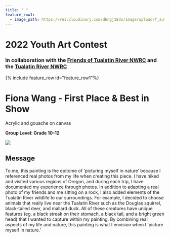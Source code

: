 ```yaml
---
title: " "
feature_row1:
  - image_path: https://res.cloudinary.com/dhngj18do/image/upload/f_auto,q_auto/v1/images/artcontest/ribbon_best
---
```


# 2022 Youth Art Contest

### In collaboration with the [Friends of Tualatin River NWRC](https://fotr.wildapricot.org/) and the [Tualatin River NWRC](https://www.fws.gov/refuge/Tualatin_River/)

{% include feature_row id="feature_row1"%}

# Fiona Wang - First Place & Best in Show  
Acrylic and gouache on canvas  

**Group Level: Grade 10-12**  

![](https://res.cloudinary.com/dhngj18do/image/upload/f_auto,q_auto/v1/images/artcontest/2022_grp1_1st_large)

## Message

To me, this painting is the epitome of ‘picturing myself in nature’ because I referenced real photos from my life when creating this piece. I have hiked and visited various regions of Oregon, and during each trip, I have documented my experience through photos. In addition to adapting a real photo of my friends and me sitting on a rock, I also added elements of the Tualatin River wildlife to our surroundings. For example, I decided to choose animals that really live near the Tualatin River such as the Douglas squirrel, black-tailed deer, and mallard duck. All of these creatures have unique features (eg. a black streak on their stomach, a black tail, and a bright green head) that I wanted to capture within my painting. By combining real aspects of my life and nature, this painting is what I envision when I ‘picture myself in nature.’
